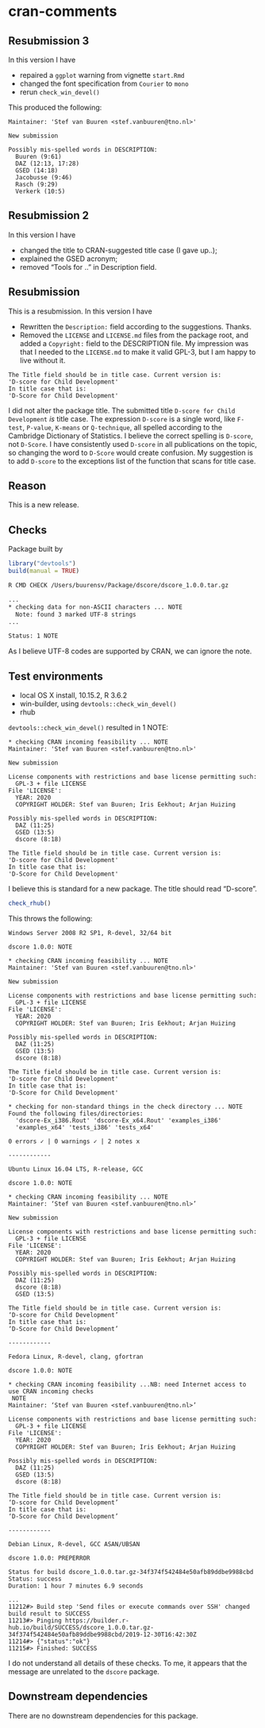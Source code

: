 cran-comments
================

## Resubmission 3

In this version I have

  - repaired a `ggplot` warning from vignette `start.Rmd`
  - changed the font specification from `Courier` to `mono`
  - rerun `check_win_devel()`

This produced the following:

    Maintainer: 'Stef van Buuren <stef.vanbuuren@tno.nl>'
    
    New submission
    
    Possibly mis-spelled words in DESCRIPTION:
      Buuren (9:61)
      DAZ (12:13, 17:28)
      GSED (14:18)
      Jacobusse (9:46)
      Rasch (9:29)
      Verkerk (10:5)

## Resubmission 2

In this version I have

  - changed the title to CRAN-suggested title case (I gave up..);
  - explained the GSED acronym;
  - removed “Tools for ..” in Description field.

## Resubmission

This is a resubmission. In this version I have

  - Rewritten the `Description:` field according to the suggestions.
    Thanks.
  - Removed the `LICENSE` and `LICENSE.md` files from the package root,
    and added a `Copyright:` field to the DESCRIPTION file. My
    impression was that I needed to the `LICENSE.md` to make it valid
    GPL-3, but I am happy to live without it.

<!-- end list -->

    The Title field should be in title case. Current version is:
    'D-score for Child Development'
    In title case that is:
    'D-Score for Child Development'

I did not alter the package title. The submitted title `D-score for
Child Development` *is* title case. The expression `D-score` is a single
word, like `F-test`, `P-value`, `K-means` or `Q-technique`, all spelled
according to the Cambridge Dictionary of Statistics. I believe the
correct spelling is `D-score`, not `D-Score`. I have consistently used
`D-score` in all publications on the topic, so changing the word to
`D-Score` would create confusion. My suggestion is to add `D-score` to
the exceptions list of the function that scans for title case.

## Reason

This is a new release.

## Checks

Package built by

``` r
library("devtools")
build(manual = TRUE)
```

``` bash
R CMD CHECK /Users/buurensv/Package/dscore/dscore_1.0.0.tar.gz

...
* checking data for non-ASCII characters ... NOTE
  Note: found 3 marked UTF-8 strings
...

Status: 1 NOTE
```

As I believe UTF-8 codes are supported by CRAN, we can ignore the note.

## Test environments

  - local OS X install, 10.15.2, R 3.6.2
  - win-builder, using `devtools::check_win_devel()`
  - rhub

`devtools::check_win_devel()` resulted in 1 NOTE:

    * checking CRAN incoming feasibility ... NOTE
    Maintainer: 'Stef van Buuren <stef.vanbuuren@tno.nl>'
    
    New submission
    
    License components with restrictions and base license permitting such:
      GPL-3 + file LICENSE
    File 'LICENSE':
      YEAR: 2020
      COPYRIGHT HOLDER: Stef van Buuren; Iris Eekhout; Arjan Huizing
    
    Possibly mis-spelled words in DESCRIPTION:
      DAZ (11:25)
      GSED (13:5)
      dscore (8:18)
    
    The Title field should be in title case. Current version is:
    'D-score for Child Development'
    In title case that is:
    'D-Score for Child Development'

I believe this is standard for a new package. The title should read
“D-score”.

``` r
check_rhub()
```

This throws the following:

    Windows Server 2008 R2 SP1, R-devel, 32/64 bit
    
    dscore 1.0.0: NOTE
    
    * checking CRAN incoming feasibility ... NOTE
    Maintainer: 'Stef van Buuren <stef.vanbuuren@tno.nl>'
    
    New submission
    
    License components with restrictions and base license permitting such:
      GPL-3 + file LICENSE
    File 'LICENSE':
      YEAR: 2020
      COPYRIGHT HOLDER: Stef van Buuren; Iris Eekhout; Arjan Huizing
    
    Possibly mis-spelled words in DESCRIPTION:
      DAZ (11:25)
      GSED (13:5)
      dscore (8:18)
    
    The Title field should be in title case. Current version is:
    'D-score for Child Development'
    In title case that is:
    'D-Score for Child Development'
    
    * checking for non-standard things in the check directory ... NOTE
    Found the following files/directories:
      'dscore-Ex_i386.Rout' 'dscore-Ex_x64.Rout' 'examples_i386'
      'examples_x64' 'tests_i386' 'tests_x64'
      
    0 errors ✓ | 0 warnings ✓ | 2 notes x
    
    ------------
    
    Ubuntu Linux 16.04 LTS, R-release, GCC
    
    dscore 1.0.0: NOTE
    
    * checking CRAN incoming feasibility ... NOTE
    Maintainer: ‘Stef van Buuren <stef.vanbuuren@tno.nl>’
    
    New submission
    
    License components with restrictions and base license permitting such:
      GPL-3 + file LICENSE
    File 'LICENSE':
      YEAR: 2020
      COPYRIGHT HOLDER: Stef van Buuren; Iris Eekhout; Arjan Huizing
    
    Possibly mis-spelled words in DESCRIPTION:
      DAZ (11:25)
      dscore (8:18)
      GSED (13:5)
    
    The Title field should be in title case. Current version is:
    ‘D-score for Child Development’
    In title case that is:
    ‘D-Score for Child Development’
    
    ------------
      
    Fedora Linux, R-devel, clang, gfortran
    
    dscore 1.0.0: NOTE
    
    * checking CRAN incoming feasibility ...NB: need Internet access to use CRAN incoming checks
     NOTE
    Maintainer: ‘Stef van Buuren <stef.vanbuuren@tno.nl>’
    
    License components with restrictions and base license permitting such:
      GPL-3 + file LICENSE
    File 'LICENSE':
      YEAR: 2020
      COPYRIGHT HOLDER: Stef van Buuren; Iris Eekhout; Arjan Huizing
    
    Possibly mis-spelled words in DESCRIPTION:
      DAZ (11:25)
      GSED (13:5)
      dscore (8:18)
    
    The Title field should be in title case. Current version is:
    ‘D-score for Child Development’
    In title case that is:
    ‘D-Score for Child Development’
    
    ------------
      
    Debian Linux, R-devel, GCC ASAN/UBSAN
    
    dscore 1.0.0: PREPERROR
    
    Status for build dscore_1.0.0.tar.gz-34f374f542484e50afb89ddbe9988cbd
    Status: success 
    Duration: 1 hour 7 minutes 6.9 seconds
    
    ...
    11212#> Build step 'Send files or execute commands over SSH' changed build result to SUCCESS
    11213#> Pinging https://builder.r-hub.io/build/SUCCESS/dscore_1.0.0.tar.gz-34f374f542484e50afb89ddbe9988cbd/2019-12-30T16:42:30Z
    11214#> {"status":"ok"}
    11215#> Finished: SUCCESS

I do not understand all details of these checks. To me, it appears that
the message are unrelated to the `dscore` package.

## Downstream dependencies

There are no downstream dependencies for this package.
